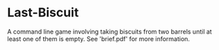 # Last-Biscuit
A command line game involving taking biscuits from two barrels until at least one of them is empty. See 'brief.pdf' for more information.
